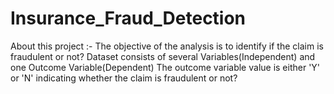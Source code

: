 # Insurance_Fraud_Detection
About this project :- The objective of the analysis is to identify if the claim is fraudulent or not? Dataset consists of several Variables(Independent) and one Outcome Variable(Dependent) The outcome variable value is either 'Y' or 'N' indicating whether the claim is fraudulent or not?
